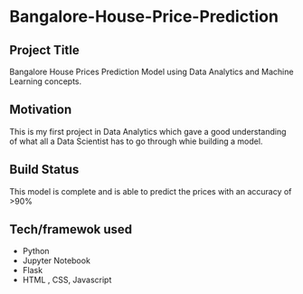 # Bangalore-House-Price-Prediction
## Project Title
Bangalore House Prices Prediction Model using Data Analytics and Machine Learning concepts.

## Motivation
This is my first project in Data Analytics which gave a good understanding of what all a Data Scientist has to go through whie building a model.

## Build Status
This model is complete and is able to predict the prices with an accuracy of >90%

## Tech/framewok used
- Python
- Jupyter Notebook
- Flask
- HTML , CSS, Javascript


